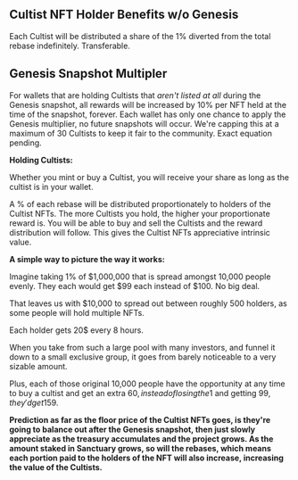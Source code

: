 
## Cultist NFT Holder Benefits w/o Genesis
Each Cultist will be distributed a share of the 1% diverted from the total rebase indefinitely. Transferable.



## Genesis Snapshot Multipler
For wallets that are holding Cultists that *aren't listed at all* during the Genesis snapshot, all rewards will be increased by 10% per NFT held at the time of the snapshot, forever. Each wallet has only one chance to apply the Genesis multiplier, no future snapshots will occur. We're capping this at a maximum of 30 Cultists to keep it fair to the community. Exact equation pending.



**Holding Cultists:**

Whether you mint or buy a Cultist, you will receive your share as long as the cultist is in your wallet.

A % of each rebase will be distributed proportionately to holders of the Cultist NFTs. The more Cultists you hold, the higher your proportionate reward is. You will be able to buy and sell the Cultists and the reward distribution will follow. This gives the Cultist NFTs appreciative intrinsic value.



**A simple way to picture the way it works:**

Imagine taking 1% of $1,000,000 that is spread amongst 10,000 people evenly. They each would get $99 each instead of $100. No big deal.

That leaves us with $10,000 to spread out between roughly 500 holders, as some people will hold multiple NFTs.

Each holder gets 20$ every 8 hours. 

When you take from such a large pool with many investors, and funnel it down to a small exclusive group, it goes from barely noticeable to a very sizable amount.

Plus, each of those original 10,000 people have the opportunity at any time to buy a cultist and get an extra 60$, instead of losing the 1$ and getting 99$, they'd get 159$.



**Prediction as far as the floor price of the Cultist NFTs goes, is they're going to balance out after the Genesis snapshot, then just slowly appreciate as the treasury accumulates and the project grows. As the amount staked in Sanctuary grows, so will the rebases, which means each portion paid to the holders of the NFT will also increase, increasing the value of the Cultists.**
